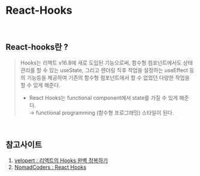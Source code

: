 # React-Hooks 

<br>

## React-hooks란 ? 
> Hooks는 리액트 v16.8에 새로 도입된 기능으로써, 함수형 컴포넌트에서도 상태관리를 할 수 있는 useState, 그리고 렌더링 직후 작업을 설정하는 useEffect 등의 기능등을 제공하여 기존의 함수형 컴포넌트에서 할 수 없었던 다양한 작업을 할 수 있게 해준다. 
> 
> - React Hooks는 functional component에서 state를 가질 수 있게 해준다. 
>  <br>→ functional programming (함수형 프로그래밍) 스타일이 된다. 

<br>

## 참고사이트 
1. [velopert : 리액트의 Hooks 완벽 정복하기] 
2. [NomadCoders : React Hooks] 

[velopert : 리액트의 Hooks 완벽 정복하기]:https://velog.io/@velopert/react-hooks

[NomadCoders : React Hooks]:https://www.youtube.com/playlist?list=PL7jH19IHhOLPDyuhF_fLCt_pKvtuLI5qX